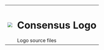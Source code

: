 <table width="100%">
<tr>
  <td>
    <img src="https://github.com/Consent-today/Logo/blob/master/graphics/logo_125.png" style="float:left;" />
  </td>
   <td>
     <h1>Consensus Logo</h1>
     Logo source files
   </td>
 </tr>
</table>
